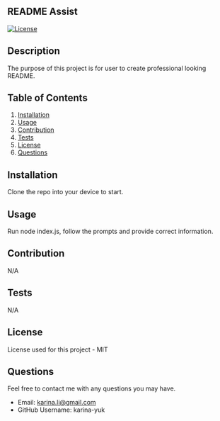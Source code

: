 ## README Assist

  [![License](https://img.shields.io/badge/License-MIT-yellow.svg)](https://opensource.org/licenses/MIT)

  
  ## Description
  The purpose of this project is for user to create professional looking README.


  ## Table of Contents 
  1. [Installation](#installation)
  2. [Usage](#usage)
  3. [Contribution](#contribution)
  4. [Tests](#tests)
  5. [License](#license)
  6. [Questions](#questions)
  

  ## Installation
  Clone the repo into your device to start.

  
  ## Usage
  Run node index.js, follow the prompts and provide correct information.

  
  ## Contribution
  N/A

  
  ## Tests
  N/A

  
  ## License
  License used for this project - MIT
  
  
  ## Questions
  Feel free to contact me with any questions you may have. 
  - Email: karina.li@gmail.com
  - GitHub Username: karina-yuk

